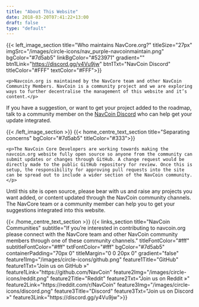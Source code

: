 ```yaml
---
title: "About This Website"
date: 2018-03-20T07:41:22+13:00
draft: false
type: "default"
---
```

{{< left_image_section
    title="Who maintains NavCore.org?"
    titleSize="27px"
    imgSrc="/images/circle-icons/nav_purple-navcoinmaintain.png"
    bgColor="#7d5ab5"
    linkBgColor="#523971"
    gradient=""
    btn1Link="https://discord.gg/y4Vu9jw"
    btn1Txt="NavCoin Discord"
    titleColor="#FFF"
    textColor="#FFF">}}

    <p>Navcoin.org is maintained by the NavCore team and other NavCoin Community Members. NavCoin is a community project and we are exploring ways to further decentralise the management of this website and it’s content.</p>

<p>If you have a suggestion, or want to get your project added to the roadmap, talk to a community member on the <a href="https://discord.gg/y4Vu9jw" class="white-txt-underline">NavCoin Discord</a> who can help get your update integrated.</p>
{{< /left_image_section >}}
{{< home_centre_text_section
    title="Separating concerns"
    bgColor="#7d5ab5"    
    titleColor="#333">}}

    <p>The NavCoin Core Developers are working towards making the navcoin.org website fully open source so anyone from the community can submit updates or changes through GitHub. A change request would be directly made to the public GitHub repository for review. Once this is setup, the responsibility for approving pull requests into the site can be spread out to include a wider section of the NavCoin community.</p>

<p>Until this site is open source, please bear with us and raise any projects you want added, or content updated through the NavCoin community channels. The NavCore team or a community member can help you to get your suggestions integrated into this website.</p>
{{< /home_centre_text_section >}}
{{< links_section
    title="NavCoin Communities"
    subtitle="If you’re interested in contributing to navcoin.org please connect with the NavCore team and other NavCoin community members through one of these community channels."
    titleFontColor="#fff"
    subtitleFontColor="#fff"
    txtFontColor="#fff"
    bgColor="#7d5ab5"
    containerPadding="70px 0"
    titleMargin="0 0 20px 0"
    gradient="false"
    feature1Img="/images/circle-icons/github.png"
    feature1Title="GitHub"
    feature1Txt="Join us on GitHub »"
    feature1Link="https://github.com/NavCoin"
    feature2Img="/images/circle-icons/reddit.png"
    feature2Title="Reddit"
    feature2Txt="Join us on Reddit »"
    feature2Link="https://reddit.com/r/NavCoin"
    feature3Img="/images/circle-icons/discord.png"
    feature3Title="Discord"
    feature3Txt="Join us on Discord »"
    feature3Link="https://discord.gg/y4Vu9jw">}}
